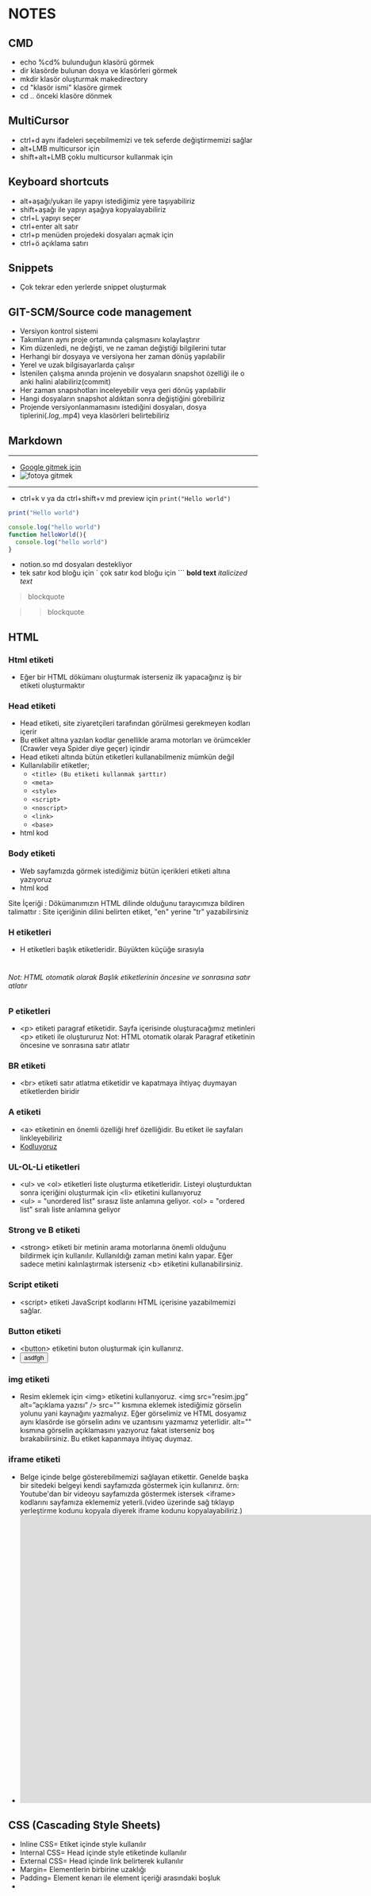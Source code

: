 # NOTES

## CMD

- echo %cd% bulunduğun klasörü görmek
- dir klasörde bulunan dosya ve klasörleri görmek
- mkdir klasör oluşturmak makedirectory
- cd "klasör ismi" klasöre girmek
- cd .. önceki klasöre dönmek

## MultiCursor

- ctrl+d aynı ifadeleri seçebilmemizi ve tek seferde değiştirmemizi sağlar
- alt+LMB multicursor için
- shift+alt+LMB çoklu multicursor kullanmak için

## Keyboard shortcuts

- alt+aşağı/yukarı ile yapıyı istediğimiz yere taşıyabiliriz
- shift+aşağı ile yapıyı aşağıya kopyalayabiliriz
- ctrl+L yapıyı seçer
- ctrl+enter alt satır
- ctrl+p menüden projedeki dosyaları açmak için
- ctrl+ö açıklama satırı

## Snippets

- Çok tekrar eden yerlerde snippet oluşturmak

## GIT-SCM/Source code management

* Versiyon kontrol sistemi
* Takımların aynı proje ortamında çalışmasını kolaylaştırır
* Kim düzenledi, ne değişti, ve ne zaman değiştiği bilgilerini tutar
* Herhangi bir dosyaya ve versiyona her zaman dönüş yapılabilir
* Yerel ve uzak bilgisayarlarda çalışır
* İstenilen çalışma anında projenin ve dosyaların snapshot özelliği ile o anki halini alabiliriz(commit)
* Her zaman snapshotları inceleyebilir veya geri dönüş yapılabilir
* Hangi dosyaların snapshot aldıktan sonra değiştiğini görebiliriz
* Projende versiyonlanmamasını istediğini dosyaları, dosya tiplerini(*.log,*.mp4) veya klasörleri belirtebiliriz 

## Markdown
---
* [Google gitmek için](https://google.com)
* ![fotoya gitmek](https://picsum.photos/200/300)
***
* ctrl+k v ya da ctrl+shift+v md preview için
`
print("Hello world")
`
```js
print("Hello world")
```
```js
console.log("hello world")
function helloWorld(){
  console.log("hello world")
}
```
* notion.so md dosyaları destekliyor
* tek satır kod bloğu için ` çok satır kod bloğu için ```
**bold text** *italicized text*
> blockquote

>> blockquote


## HTML
### Html etiketi
* Eğer bir HTML dökümanı oluşturmak isterseniz ilk yapacağınız iş bir <html> etiketi oluşturmaktır
<!--  <html>
        <head>   </head>
        <body>   </body>
      </html> -->
### Head etiketi
* Head etiketi, site ziyaretçileri tarafından görülmesi gerekmeyen kodları içerir
* Bu etiket altına yazılan kodlar genellikle arama motorları ve örümcekler (Crawler veya Spider diye geçer) içindir
* Head etiketi altında bütün etiketleri kullanabilmeniz mümkün değil
* Kullanılabilir etiketler;
   - `<title> (Bu etiketi kullanmak şarttır)`
   - `<meta>`
   - `<style>`
   - `<script>`
   - `<noscript>`
   - `<link>`
   - `<base>`
* html kod
 <html>
  <head>
    <title> Sekmede görülecek isim </title>
    <metaname="Keywords" content="Html,kodluyoruz">
  </head>
  <body></body>

</html>

### Body etiketi
* Web sayfamızda görmek istediğimiz bütün içerikleri <body> etiketi altına yazıyoruz
* html kod
<html>
  <HEAD>
    <title> Sekmede Görülecek İsim </title>
    <meta name="Keywords" content="HTML,Kodluyoruz">
  </HEAD> 
  
  <BODY>
    Site İçeriği
  </BODY>
</html>

<!DOCTYPE html> : Dökümanımızın HTML dilinde olduğunu tarayıcımıza bildiren talimattır
<html lang="en"> : Site içeriğinin dilini belirten etiket, "en" yerine "tr" yazabilirsiniz

### H etiketleri
* H etiketleri başlık etiketleridir. Büyükten küçüğe sırasıyla
<h1>
<h2>
<h3>
<h4>
<h5>
<h6>

Not: HTML otomatik olarak Başlık etiketlerinin öncesine ve sonrasına satır atlatır

### P etiketleri
* \<p> etiketi paragraf etiketidir. Sayfa içerisinde oluşturacağımız metinleri \<p> etiketi ile oluştururuz
Not: HTML otomatik olarak Paragraf etiketinin öncesine ve sonrasına satır atlatır

### BR etiketi
* \<br> etiketi satır atlatma etiketidir ve kapatmaya ihtiyaç duymayan etiketlerden biridir

### A etiketi
* \<a> etiketinin en önemli özelliği href özelliğidir. Bu etiket ile sayfaları linkleyebiliriz
* <body>
    <a href="https://www.kodluyoruz.org">Kodluyoruz</a>
</body>

### UL-OL-Li etiketleri
* \<ul> ve \<ol> etiketleri liste oluşturma etiketleridir. Listeyi oluşturduktan sonra içeriğini oluşturmak için \<li> etiketini kullanıyoruz
* \<ul> = "unordered list" sırasız liste anlamına geliyor. \<ol> = "ordered list" sıralı liste anlamına geliyor

### Strong ve B etiketi
* \<strong> etiketi bir metinin arama motorlarına önemli olduğunu bildirmek için kullanılır. Kullanıldığı zaman metini kalın yapar. Eğer sadece metini kalınlaştırmak isterseniz \<b> etiketini kullanabilirsiniz.

### Script etiketi
* \<script> etiketi JavaScript kodlarını HTML içerisine yazabilmemizi sağlar.

### Button etiketi
* \<button> etiketini buton oluşturmak için kullanırız.
* <body>
    <button> asdfgh </button>
</body>

### img etiketi
* Resim eklemek için \<img> etiketini kullanıyoruz. <img src=”resim.jpg” alt=”açıklama yazısı” /> src="" kısmına eklemek istediğimiz görselin yolunu yani kaynağını yazmalıyız. Eğer görselimiz ve HTML dosyamız aynı klasörde ise görselin adını ve uzantısını yazmamız yeterlidir. alt="" kısmına görselin açıklamasını yazıyoruz fakat isterseniz boş bırakabilirsiniz. Bu etiket kapanmaya ihtiyaç duymaz.

### iframe etiketi
* Belge içinde belge gösterebilmemizi sağlayan etikettir. Genelde başka bir sitedeki belgeyi kendi sayfamızda göstermek için kullanırız. örn: Youtube'dan bir videoyu sayfamızda göstermek istersek \<iframe> kodlarını sayfamıza eklememiz yeterli.(video üzerinde sağ tıklayıp yerleştirme kodunu kopyala diyerek iframe kodunu kopyalayabiliriz.)
* <iframe width="1519" height="581" src="https://www.youtube.com/embed/BHPYQHnD_QA" frameborder="0"
        allow="accelerometer; autoplay; clipboard-write; encrypted-media; gyroscope; picture-in-picture"
        allowfullscreen></iframe>

## CSS (Cascading Style Sheets)
* Inline CSS= Etiket içinde style kullanılır
* Internal CSS= Head içinde style etiketinde kullanılır
* External CSS= Head içinde link belirterek kullanılır
* Margin= Elementlerin birbirine uzaklığı
* Padding= Element kenarı ile element içeriği arasındaki boşluk
* 
